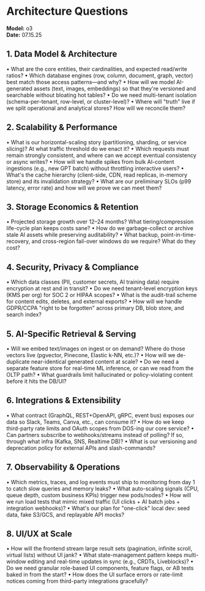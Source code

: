 # Architecture Questions

**Model:** o3  
**Date:** 07.15.25

## 1. Data Model & Architecture
• What are the core entities, their cardinalities, and expected read/write ratios?
• Which database engines (row, column, document, graph, vector) best match those access patterns—and why?
• How will we model AI-generated assets (text, images, embeddings) so that they're versioned and searchable without bloating hot tables?
• Do we need multi-tenant isolation (schema-per-tenant, row-level, or cluster-level)?
• Where will "truth" live if we split operational and analytical stores? How will we reconcile them?

## 2. Scalability & Performance
• What is our horizontal-scaling story (partitioning, sharding, or service slicing)? At what traffic threshold do we enact it?
• Which requests must remain strongly consistent, and where can we accept eventual consistency or async writes?
• How will we handle spikes from bulk AI-content ingestions (e.g., new GPT batch) without throttling interactive users?
• What's the cache hierarchy (client-side, CDN, read replicas, in-memory store) and its invalidation strategy?
• What are our preliminary SLOs (p99 latency, error rate) and how will we prove we can meet them?

## 3. Storage Economics & Retention
• Projected storage growth over 12–24 months? What tiering/compression life-cycle plan keeps costs sane?
• How do we garbage-collect or archive stale AI assets while preserving auditability?
• What backup, point-in-time-recovery, and cross-region fail-over windows do we require? What do they cost?

## 4. Security, Privacy & Compliance
• Which data classes (PII, customer secrets, AI training data) require encryption at rest and in transit?
• Do we need tenant-level encryption keys (KMS per org) for SOC 2 or HIPAA scopes?
• What is the audit-trail scheme for content edits, deletes, and external exports?
• How will we handle GDPR/CCPA "right to be forgotten" across primary DB, blob store, and search index?

## 5. AI-Specific Retrieval & Serving
• Will we embed text/images on ingest or on demand? Where do those vectors live (pgvector, Pinecone, Elastic k-NN, etc.)?
• How will we de-duplicate near-identical generated content at scale?
• Do we need a separate feature store for real-time ML inference, or can we read from the OLTP path?
• What guardrails limit hallucinated or policy-violating content before it hits the DB/UI?

## 6. Integrations & Extensibility
• What contract (GraphQL, REST+OpenAPI, gRPC, event bus) exposes our data so Slack, Teams, Canva, etc., can consume it?
• How do we keep third-party rate limits and OAuth scopes from DOS-ing our core service?
• Can partners subscribe to webhooks/streams instead of polling? If so, through what infra (Kafka, SNS, Realtime DB)?
• What is our versioning and deprecation policy for external APIs and slash-commands?

## 7. Observability & Operations
• Which metrics, traces, and log events must ship to monitoring from day 1 to catch slow queries and memory leaks?
• What auto-scaling signals (CPU, queue depth, custom business KPIs) trigger new pods/nodes?
• How will we run load tests that mimic mixed traffic (UI clicks + AI batch jobs + integration webhooks)?
• What's our plan for "one-click" local dev: seed data, fake S3/GCS, and replayable API mocks?

## 8. UI/UX at Scale
• How will the frontend stream large result sets (pagination, infinite scroll, virtual lists) without UI jank?
• What state-management pattern keeps multi-window editing and real-time updates in sync (e.g., CRDTs, Liveblocks)?
• Do we need granular role-based UI components, feature flags, or AB tests baked in from the start?
• How does the UI surface errors or rate-limit notices coming from third-party integrations gracefully?